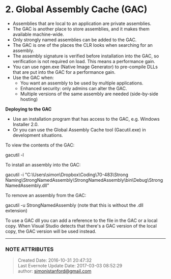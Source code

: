 # 2\. Global Assembly Cache (GAC)

  * Assemblies that are local to an application are private assemblies.
  * The GAC is another place to store assemblies, and it makes them available machine-wide.
  * Only strongly named assemblies can be added to the GAC.
  * The GAC is one of the places the CLR looks when searching for an assembly.
  * The assembly signature is verified before installation into the GAC, so verification is not required on load. This means a performance gain. 
  * You can use ngen.exe (Native Image Generator) to pre-compile DLLs that are put into the GAC for a performance gain.
  * Use the GAC when: 
    * You want an assembly to be used by multiple applications.
    * Enhanced security: only admins can alter the GAC.
    * Multiple versions of the same assembly are needed (side-by-side hosting)

  

  

 **Deploying to the GAC**

  * Use an installation program that has access to the GAC, e.g. Windows Installer 2.0.
  * Or you can use the Global Assembly Cache tool (Gacutil.exe) in development situations.

  

To view the contents of the GAC:

     

gacutil -l

  

To install an assembly into the GAC:

  

 gacutil -i "C:\Users\simon\Dropbox\Coding\70-483\Strong
Naming\StrongNamedAssembly\StrongNamedAssembly\bin\Debug\StrongNamedAssembly.dll"

  

To remove an assembly from the GAC:

    

 gacutil -u StrongNamedAssembly (note that this is without the .dll extension)

  

To use a GAC dll you can add a reference to the file in the GAC or a local
copy. When Visual Studio detects that there's a GAC version of the local copy,
the GAC version will be used instead.


---
### NOTE ATTRIBUTES
>Created Date: 2016-10-31 20:47:32  
>Last Evernote Update Date: 2017-03-03 08:52:29  
>author: simonjstanford@gmail.com  